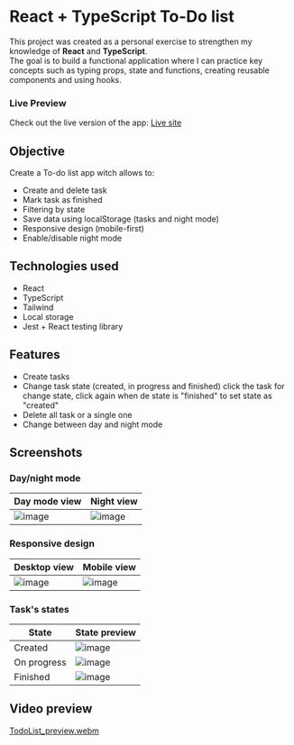# React + TypeScript To-Do list

This project was created as a personal exercise to strengthen my knowledge of **React** and **TypeScript**.  
The goal is to build a functional application where I can practice key concepts such as typing props, state and functions, creating reusable components and using hooks.

### Live Preview

Check out the live version of the app: [Live site](https://to-do-list-ts-umber.vercel.app/)

## Objective

Create a To-do list app witch allows to:

- Create and delete task
- Mark task as finished
- Filtering by state
- Save data using localStorage (tasks and night mode)
- Responsive design (mobile-first)
- Enable/disable night mode

## Technologies used

- React
- TypeScript
- Tailwind
- Local storage
- Jest + React testing library

## Features

- Create tasks
- Change task state (created, in progress and finished) click the task for change state, click again when de state is "finished" to set state as "created"
- Delete all task or a single one
- Change between day and night mode

## Screenshots
### Day/night mode
| Day mode view | Night view |
|-----------------------------------|----------------------------------|
| ![image](https://github.com/user-attachments/assets/1e77fe6a-ff8a-49c3-abce-9079dc3f3b18) | ![image](https://github.com/user-attachments/assets/b66729b9-270b-4bf2-88be-66c01205f202) |

### Responsive design

| Desktop view | Mobile view |
|-----------------------------------|----------------------------------|
| ![image](https://github.com/user-attachments/assets/1e77fe6a-ff8a-49c3-abce-9079dc3f3b18) | ![image](https://github.com/user-attachments/assets/4f20a086-b9c7-4db5-8fb3-140d21651f1c) |

### Task's states
| State | State preview |
|-----------------------------------|----------------------------------|
| Created | ![image](https://github.com/user-attachments/assets/25b5c5a3-d1aa-4130-9020-6be0ab08523d) |
| On progress | ![image](https://github.com/user-attachments/assets/437e00e5-4f08-4afb-8066-ed1ceceba795) |
| Finished | ![image](https://github.com/user-attachments/assets/238d89d9-e83c-4208-b9b2-1b1d1e0b7403) |

## Video preview

[TodoList_preview.webm](https://github.com/user-attachments/assets/346d6669-6ce2-49cb-94bc-23f412113182)


